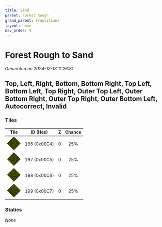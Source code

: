 ```yaml
---
title: Sand
parent: Forest Rough
grand_parent: Transitions
layout: home
nav_order: 4
---
```


# Forest Rough to Sand

_Generated on 2024-12-13 11:26:31_

## Top, Left, Right, Bottom, Bottom Right, Top Left, Bottom Left, Top Right, Outer Top Left, Outer Bottom Right, Outer Top Right, Outer Bottom Left, Autocorrect, Invalid

### Tiles

| Tile | ID (Hex) | Z | Chance |
|:----:|:--------:|:--:|:------:|
| ![0x00C4](../../assets/tiles/0x00C4.png) | 196 (0x00C4) | 0 | 25% |
| ![0x00C5](../../assets/tiles/0x00C5.png) | 197 (0x00C5) | 0 | 25% |
| ![0x00C6](../../assets/tiles/0x00C6.png) | 198 (0x00C6) | 0 | 25% |
| ![0x00C7](../../assets/tiles/0x00C7.png) | 199 (0x00C7) | 0 | 25% |

### Statics

_None_
